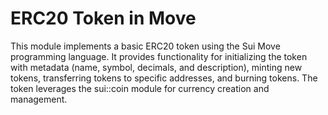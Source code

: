# ERC20 Token in Move
This module implements a basic ERC20 token using the Sui Move programming language. It provides functionality for initializing the token with metadata (name, symbol, decimals, and description), minting new tokens, transferring tokens to specific addresses, and burning tokens. The token leverages the sui::coin module for currency creation and management.
